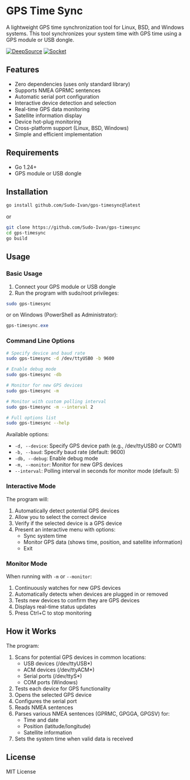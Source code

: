 # GPS Time Sync

A lightweight GPS time synchronization tool for Linux, BSD, and Windows systems. This tool synchronizes your system time with GPS time using a GPS module or USB dongle.

[![DeepSource](https://app.deepsource.com/gh/Sudo-Ivan/gps-timesync.svg/?label=active+issues&show_trend=true&token=2L1lQ7ldwu37DSctPOqw-s5v)](https://app.deepsource.com/gh/Sudo-Ivan/gps-timesync/)
[![Socket](https://socket.dev/api/badge/go/package/github.com/sudo-ivan/gps-timesync?version=v1.0.0)](https://socket.dev/api/badge/go/package/github.com/sudo-ivan/gps-timesync?version=v1.0.0)

## Features

- Zero dependencies (uses only standard library)
- Supports NMEA GPRMC sentences
- Automatic serial port configuration
- Interactive device detection and selection
- Real-time GPS data monitoring
- Satellite information display
- Device hot-plug monitoring
- Cross-platform support (Linux, BSD, Windows)
- Simple and efficient implementation

## Requirements

- Go 1.24+ 
- GPS module or USB dongle

## Installation

```bash
go install github.com/Sudo-Ivan/gps-timesync@latest
```

or

```bash
git clone https://github.com/Sudo-Ivan/gps-timesync
cd gps-timesync
go build
```

## Usage

### Basic Usage

1. Connect your GPS module or USB dongle
2. Run the program with sudo/root privileges:

```bash
sudo gps-timesync
```

or on Windows (PowerShell as Administrator):

```powershell
gps-timesync.exe
```

### Command Line Options

```bash
# Specify device and baud rate
sudo gps-timesync -d /dev/ttyUSB0 -b 9600

# Enable debug mode
sudo gps-timesync -db

# Monitor for new GPS devices
sudo gps-timesync -m

# Monitor with custom polling interval
sudo gps-timesync -m --interval 2

# Full options list
sudo gps-timesync --help
```

Available options:
- `-d, --device`: Specify GPS device path (e.g., /dev/ttyUSB0 or COM1)
- `-b, --baud`: Specify baud rate (default: 9600)
- `-db, --debug`: Enable debug mode
- `-m, --monitor`: Monitor for new GPS devices
- `--interval`: Polling interval in seconds for monitor mode (default: 5)

### Interactive Mode

The program will:
1. Automatically detect potential GPS devices
2. Allow you to select the correct device
3. Verify if the selected device is a GPS device
4. Present an interactive menu with options:
   - Sync system time
   - Monitor GPS data (shows time, position, and satellite information)
   - Exit

### Monitor Mode

When running with `-m` or `--monitor`:
1. Continuously watches for new GPS devices
2. Automatically detects when devices are plugged in or removed
3. Tests new devices to confirm they are GPS devices
4. Displays real-time status updates
5. Press Ctrl+C to stop monitoring

## How it Works

The program:
1. Scans for potential GPS devices in common locations:
   - USB devices (/dev/ttyUSB*)
   - ACM devices (/dev/ttyACM*)
   - Serial ports (/dev/ttyS*)
   - COM ports (Windows)
2. Tests each device for GPS functionality
3. Opens the selected GPS device
4. Configures the serial port
5. Reads NMEA sentences
6. Parses various NMEA sentences (GPRMC, GPGGA, GPGSV) for:
   - Time and date
   - Position (latitude/longitude)
   - Satellite information
7. Sets the system time when valid data is received

## License

MIT License 